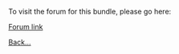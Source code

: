 To visit the forum for this bundle, please go here:

[Forum link](https://forums.plex.tv/discussion/126254)



[Back...](V2Home)